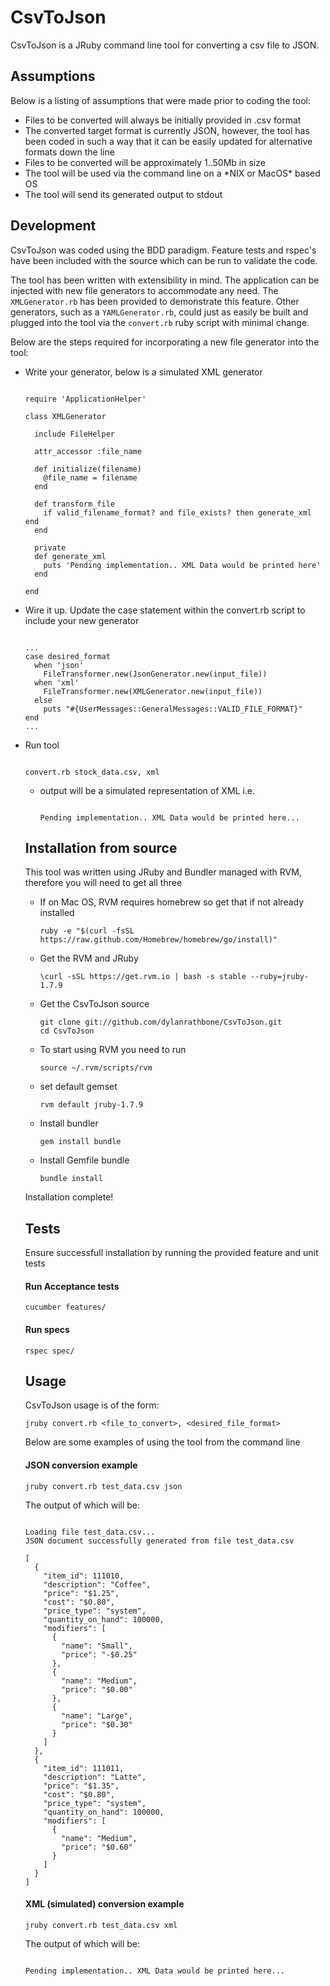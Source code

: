 CsvToJson
=========

CsvToJson is a JRuby command line tool for converting a csv file to JSON.

Assumptions
-----------

<p>Below is a listing of assumptions that were made prior to coding the tool:</p>

<ul>
<li>Files to be converted will always be initially provided in .csv format</li>
<li>The converted target format is currently JSON, however, the tool has been coded in such a way that it can be easily updated for alternative formats down the line</li>
<li>Files to be converted will be approximately 1..50Mb in size</li>
<li>The tool will be used via the command line on a *NIX or MacOS* based OS</li>
<li>The tool will send its generated output to stdout</li>
</ul>

Development
------------

CsvToJson was coded using the BDD paradigm. Feature tests and rspec's have been included with the source which can be run to validate the code.

The tool has been written with extensibility in mind. The application can be injected with new file generators to accommodate any need. The `XMLGenerator.rb`
has been provided to demonstrate this feature. Other generators, such as a `YAMLGenerator.rb`, could just as easily be built and plugged into the tool via the `convert.rb` ruby script
with minimal change.

Below are the steps required for incorporating a new file generator into the tool:

<ul>
<li>Write your generator, below is a simulated XML generator
</li>


<pre><code>
require 'ApplicationHelper'

class XMLGenerator

  include FileHelper

  attr_accessor :file_name

  def initialize(filename)
    @file_name = filename
  end

  def transform_file
    if valid_filename_format? and file_exists? then generate_xml end
  end

  private
  def generate_xml
    puts 'Pending implementation.. XML Data would be printed here'
  end

end
</code></pre>
</ul>

<ul>
<li>Wire it up. Update the case statement within the convert.rb script to include your new generator
</li>

<pre><code>
...
case desired_format
  when 'json'
    FileTransformer.new(JsonGenerator.new(input_file))
  when 'xml'
    FileTransformer.new(XMLGenerator.new(input_file))
  else
    puts "#{UserMessages::GeneralMessages::VALID_FILE_FORMAT}"
end
...
</code></pre>
</ul>

<ul>
<li>Run tool
</li>

<pre><code>
convert.rb stock_data.csv, xml
</code></pre>

<ul>
<li>output will be a simulated representation of XML i.e.
</li>

<pre><code>
Pending implementation.. XML Data would be printed here...</code></pre>
</ul>

Installation from source
-------------------------

<p>This tool was written using JRuby and Bundler managed with RVM, therefore you will need to get all three

</p>

<ul>
<li>If on Mac OS, RVM requires homebrew so get that if not already installed
<pre><code>ruby -e "$(curl -fsSL https://raw.github.com/Homebrew/homebrew/go/install)"
</code></pre>
</li>
<li>Get the RVM and JRuby
<pre><code>\curl -sSL https://get.rvm.io | bash -s stable --ruby=jruby-1.7.9
</code></pre>
</li>
<li>Get the CsvToJson source
<pre><code>git clone git://github.com/dylanrathbone/CsvToJson.git
cd CsvToJson
</code></pre>
<li>To start using RVM you need to run
<pre><code>source ~/.rvm/scripts/rvm
</code></pre>
<li>set default gemset
<pre><code>rvm default jruby-1.7.9
</code></pre>
</li>
<li>Install bundler
<pre><code>gem install bundle
</code></pre>
<li>Install Gemfile bundle
<pre><code>bundle install
</code></pre>
</li>
</ul>

<p>Installation complete!</p>

Tests
-----

<p>Ensure successfull installation by running the provided feature and unit tests</p>

<h4>Run Acceptance tests</h4>

<pre><code>cucumber features/
</code></pre>


<h4>Run specs</h4>

<pre><code>rspec spec/
</code></pre>

Usage
-----

<p>CsvToJson usage is of the form:</p>

<pre><code>jruby convert.rb &lt;file_to_convert&gt;, &lt;desired_file_format&gt;
</code></pre>

<p>Below are some examples of using the tool from the command line</p>

<h4>JSON conversion example</h4>

<pre><code>jruby convert.rb test_data.csv json
</code></pre>

The output of which will be:

<pre><code>
Loading file test_data.csv...
JSON document successfully generated from file test_data.csv

[
  {
    "item_id": 111010,
    "description": "Coffee",
    "price": "$1.25",
    "cost": "$0.80",
    "price_type": "system",
    "quantity_on_hand": 100000,
    "modifiers": [
      {
        "name": "Small",
        "price": "-$0.25"
      },
      {
        "name": "Medium",
        "price": "$0.00"
      },
      {
        "name": "Large",
        "price": "$0.30"
      }
    ]
  },
  {
    "item_id": 111011,
    "description": "Latte",
    "price": "$1.35",
    "cost": "$0.80",
    "price_type": "system",
    "quantity_on_hand": 100000,
    "modifiers": [
      {
        "name": "Medium",
        "price": "$0.60"
      }
    ]
  }
]
</code></pre>

<h4>XML (simulated) conversion example</h4>

<pre><code>jruby convert.rb test_data.csv xml
</code></pre>

The output of which will be:
<pre><code>
Pending implementation.. XML Data would be printed here...
</code></pre>

